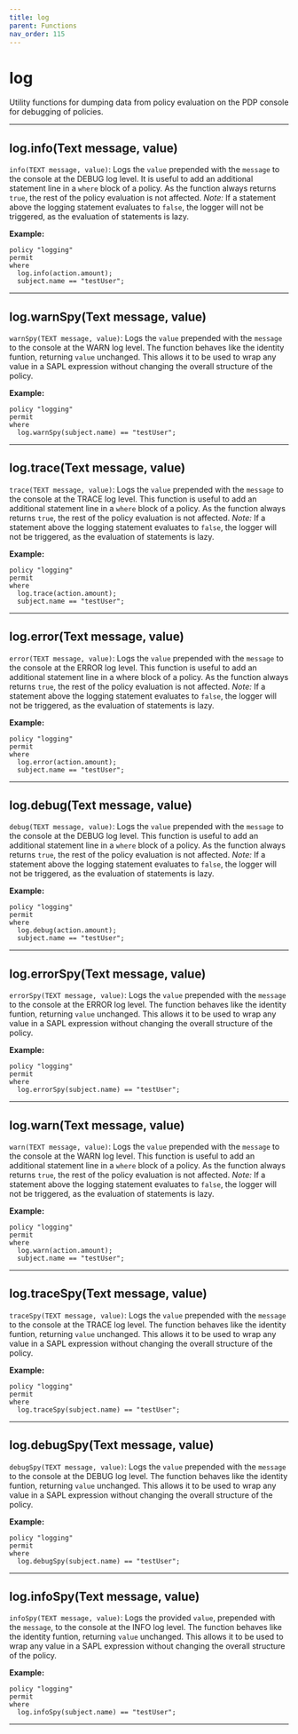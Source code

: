 ```yaml
---
title: log
parent: Functions
nav_order: 115
---
```

# log

Utility functions for dumping data from policy evaluation on the PDP console for debugging of policies.



---

## log.info(Text message, value)

```info(TEXT message, value)```: Logs the ```value``` prepended with the ```message``` to the
console at the DEBUG log level.
It is useful to add an additional statement line in a ```where``` block of a policy.
As the function always returns ```true```, the rest of the policy evaluation is not affected.
*Note:* If a statement above the logging statement evaluates to ```false```, the logger will
not be triggered, as the evaluation of statements is lazy.

**Example:**
```
policy "logging"
permit
where
  log.info(action.amount);
  subject.name == "testUser";
```


---

## log.warnSpy(Text message, value)

```warnSpy(TEXT message, value)```: Logs the ```value``` prepended with the ```message``` to the
console at the WARN log level.
The function behaves like the identity funtion, returning ```value``` unchanged.
This allows it to be used to wrap any value in a SAPL expression without changing the overall structure of the policy.

**Example:**
```
policy "logging"
permit
where
  log.warnSpy(subject.name) == "testUser";
```


---

## log.trace(Text message, value)

```trace(TEXT message, value)```: Logs the ```value``` prepended with the ```message``` to the
console at the TRACE log level.
This function is useful to add an additional statement line in a ```where``` block of a policy.
As the function always returns ```true```, the rest of the policy evaluation is not affected.
*Note:* If a statement above the logging statement evaluates to ```false```, the logger will
not be triggered, as the evaluation of statements is lazy.

**Example:**
```
policy "logging"
permit
where
  log.trace(action.amount);
  subject.name == "testUser";
```


---

## log.error(Text message, value)

```error(TEXT message, value)```: Logs the ```value``` prepended with the ```message``` to the
console at the ERROR log level.
This function is useful to add an additional statement line in a where block of a policy.
As the function always returns ```true```, the rest of the policy evaluation is not affected.
*Note:* If a statement above the logging statement evaluates to ```false```, the logger will
not be triggered, as the evaluation of statements is lazy.

**Example:**
```
policy "logging"
permit
where
  log.error(action.amount);
  subject.name == "testUser";
```


---

## log.debug(Text message, value)

```debug(TEXT message, value)```: Logs the ```value``` prepended with the ```message``` to the
console at the DEBUG log level.
This function is useful to add an additional statement line in a ```where``` block of a policy.
As the function always returns ```true```, the rest of the policy evaluation is not affected.
*Note:* If a statement above the logging statement evaluates to ```false```, the logger will
not be triggered, as the evaluation of statements is lazy.

**Example:**
```
policy "logging"
permit
where
  log.debug(action.amount);
  subject.name == "testUser";
```


---

## log.errorSpy(Text message, value)

```errorSpy(TEXT message, value)```: Logs the ```value``` prepended with the ```message``` to the
console at the ERROR log level.
The function behaves like the identity funtion, returning ```value``` unchanged.
This allows it to be used to wrap any value in a SAPL expression without changing the overall structure of the policy.

**Example:**
```
policy "logging"
permit
where
  log.errorSpy(subject.name) == "testUser";
```


---

## log.warn(Text message, value)

```warn(TEXT message, value)```: Logs the ```value``` prepended with the ```message``` to the
console at the WARN log level.
This function is useful to add an additional statement line in a ```where``` block of a policy.
As the function always returns ```true```, the rest of the policy evaluation is not affected.
*Note:* If a statement above the logging statement evaluates to ```false```, the logger will
not be triggered, as the evaluation of statements is lazy.

**Example:**
```
policy "logging"
permit
where
  log.warn(action.amount);
  subject.name == "testUser";
```


---

## log.traceSpy(Text message, value)

```traceSpy(TEXT message, value)```: Logs the ```value``` prepended with the ```message``` to the
console at the TRACE log level.
The function behaves like the identity funtion, returning ```value``` unchanged.
This allows it to be used to wrap any value in a SAPL expression without changing the overall structure of the policy.

**Example:**
```
policy "logging"
permit
where
  log.traceSpy(subject.name) == "testUser";
```


---

## log.debugSpy(Text message, value)

```debugSpy(TEXT message, value)```: Logs the ```value``` prepended with the ```message``` to the
console at the DEBUG log level.
The function behaves like the identity funtion, returning ```value``` unchanged.
This allows it to be used to wrap any value in a SAPL expression without changing the overall structure of the policy.

**Example:**
```
policy "logging"
permit
where
  log.debugSpy(subject.name) == "testUser";
```


---

## log.infoSpy(Text message, value)

```infoSpy(TEXT message, value)```: Logs the provided ```value```, prepended with the ```message```, to the
console at the INFO log level.
The function behaves like the identity funtion, returning ```value``` unchanged.
This allows it to be used to wrap any value in a SAPL expression without changing the overall structure of the policy.

**Example:**
```
policy "logging"
permit
where
  log.infoSpy(subject.name) == "testUser";
```


---

